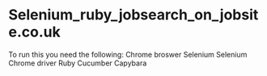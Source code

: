 # Selenium_ruby_jobsearch_on_jobsite.co.uk

To run this you need the following:
Chrome broswer
Selenium 
Selenium Chrome driver
Ruby
Cucumber
Capybara
